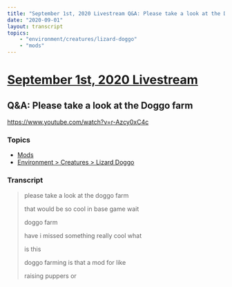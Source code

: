 ```yaml
---
title: "September 1st, 2020 Livestream Q&A: Please take a look at the Doggo farm"
date: "2020-09-01"
layout: transcript
topics:
    - "environment/creatures/lizard-doggo"
    - "mods"
---
```

# [September 1st, 2020 Livestream](../2020-09-01.md)
## Q&A: Please take a look at the Doggo farm
https://www.youtube.com/watch?v=r-Azcy0xC4c

### Topics
* [Mods](../topics/mods.md)
* [Environment > Creatures > Lizard Doggo](../topics/environment/creatures/lizard-doggo.md)

### Transcript

> please take a look at the doggo farm
> 
> that would be so cool in base game wait
> 
> doggo farm
> 
> have i missed something really cool what
> 
> is this
> 
> doggo farming is that a mod for like
> 
> raising puppers or
> 
